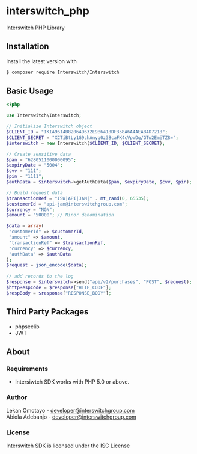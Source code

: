 # interswitch_php
Interswitch PHP Library


## Installation

Install the latest version with

```bash
$ composer require Interswitch/Interswitch
```

## Basic Usage

```php
<?php

use Interswitch\Interswitch;

// Initialize Interswitch object
$CLIENT_ID = "IKIA9614B82064D632E9B6418DF358A6A4AEA84D7218";
$CLIENT_SECRET = "XCTiBtLy1G9chAnyg0z3BcaFK4cVpwDg/GTw2EmjTZ8=";
$interswitch = new Interswitch($CLIENT_ID, $CLIENT_SECRET);

// Create sensitive data
$pan = "6280511000000095";
$expiryDate = "5004";
$cvv = "111";
$pin = "1111";
$authData = $interswitch->getAuthData($pan, $expiryDate, $cvv, $pin);

// Build request data
$transactionRef = "ISW|API|JAM|" . mt_rand(0, 65535);
$customerId = "api-jam@interswitchgroup.com";
$currency = "NGN";
$amount = "50000"; // Minor denomination

$data = array(
 "customerId" => $customerId,
 "amount" => $amount,
 "transactionRef" => $transactionRef,
 "currency" => $currency,
 "authData" => $authData
);
$request = json_encode($data);
    
// add records to the log
$response = $interswitch->send("api/v2/purchases", "POST", $request);
$httpRespCode = $response["HTTP_CODE"];
$respBody = $response["RESPONSE_BODY"];
```


## Third Party Packages

- phpseclib
- JWT

## About

### Requirements

- Intersiwtch SDK works with PHP 5.0 or above.

### Author

Lekan Omotayo - <developer@interswitchgroup.com><br />
Abiola Adebanjo - <developer@interswitchgroup.com><br />

### License

Interswitch SDK is licensed under the ISC License



